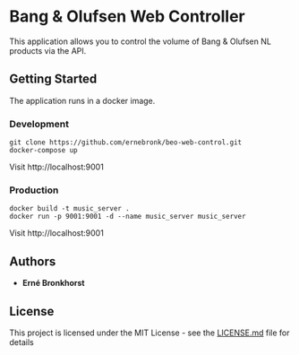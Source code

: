 # Bang & Olufsen Web Controller

This application allows you to control the volume of Bang & Olufsen NL products via the API.

## Getting Started

The application runs in  a docker image.

### Development
```
git clone https://github.com/ernebronk/beo-web-control.git
docker-compose up
```

Visit http://localhost:9001

### Production

```
docker build -t music_server .
docker run -p 9001:9001 -d --name music_server music_server
```

Visit http://localhost:9001


## Authors

* **Erné Bronkhorst**

## License

This project is licensed under the MIT License - see the [LICENSE.md](LICENSE.md) file for details
